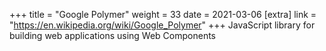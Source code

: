 +++
title = "Google Polymer"
weight = 33
date = 2021-03-06
[extra]
link = "https://en.wikipedia.org/wiki/Google_Polymer"
+++
JavaScript library for building web applications using Web Components

